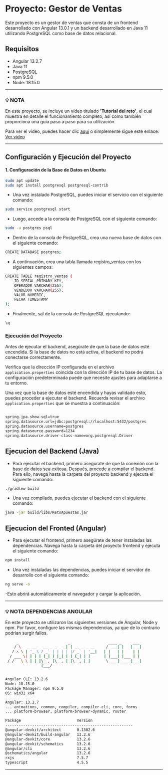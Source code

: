 # Proyecto: Gestor de Ventas
 
 Este proyecto es un gestor de ventas que consta de un frontend desarrollado con Angular 13.0.1 y un backend desarrollado en Java 11 utilizando PostgreSQL como base de datos relacional.

## Requisitos
- Angular 13.2.7
- Java 11
- PostgreSQL
- npm 9.5.0
- Node: 18.15.0
_____________
### 💡 **NOTA**

En este proyecto, se incluye un vídeo titulado **'Tutorial del reto'**, el cual muestra en detalle el funcionamiento completo, así como también proporciona una guía paso a paso para su utilización. 

Para ver el vídeo, puedes hacer clic [aquí](https://drive.google.com/file/d/1NbAHJP7mBVrGHqCgAgLL5FXZF8R0HpTs/view?usp=sharing) o simplemente sigue este enlace:
[Ver vídeo](https://drive.google.com/file/d/1NbAHJP7mBVrGHqCgAgLL5FXZF8R0HpTs/view?usp=sharing)

__________
## Configuración y Ejecución del Proyecto 

#### 1. Configuración de la Base de Datos en Ubuntu

```bash
sudo apt update
sudo apt install postgresql postgresql-contrib
```
- Una vez instalado PostgreSQL, puedes iniciar el servicio con el siguiente comando:
```bash
sudo service postgresql start
```
- Luego, accede a la consola de PostgreSQL con el siguiente comando:
```bash
sudo -u postgres psql
```
- Dentro de la consola de PostgreSQL, crea una nueva base de datos con el siguiente comando:
```bash
CREATE DATABASE postgres;
```
- A continuación, crea una tabla llamada registro_ventas con los siguientes campos:
```bash
CREATE TABLE registro_ventas (
    ID SERIAL PRIMARY KEY,
    OPERADOR VARCHAR(255),
    VENDEDOR VARCHAR(255),
    VALOR NUMERIC,
    FECHA TIMESTAMP
);
```
- Finalmente, sal de la consola de PostgreSQL ejecutando:

```bash
\q
```
### Ejecución del Proyecto

Antes de ejecutar el backend, asegúrate de que la base de datos esté encendida. Si la base de datos no está activa, el backend no podrá conectarse correctamente.

Verifica que la dirección IP configurada en el archivo `application.properties` coincida con la dirección IP de tu base de datos. La configuración predeterminada puede que necesite ajustes para adaptarse a tu entorno.

Una vez que la base de datos esté encendida y hayas validado esto, puedes proceder a ejecutar el backend. Recuerda revisar el archivo `application.properties` que se muestra a continuación:

```bash

spring.jpa.show-sql=true
spring.datasource.url=jdbc:postgresql://localhost:5432/postgres
spring.datasource.username=postgres
spring.datasource.password=1234
spring.datasource.driver-class-name=org.postgresql.Driver
```

## Ejecucion del Backend (Java)

- Para ejecutar el backend, primero asegúrate de que la conexión con la base de datos sea exitosa. Después, procede a compilar el backend. Para ello, navega hasta la carpeta del proyecto backend y ejecuta el siguiente comando:
```bash
./gradlew build
```
- Una vez compilado, puedes ejecutar el backend con el siguiente comando:
```bash
java -jar build/libs/RetoApuestas.jar
```
## Ejecucion del Fronted (Angular)

- Para ejecutar el frontend, primero asegúrate de tener instaladas las dependencias. Navega hasta la carpeta del proyecto frontend y ejecuta el siguiente comando:
```bash
npm install
```
- Una vez instaladas las dependencias, puedes iniciar el servidor de desarrollo con el siguiente comando:
```bash
ng serve -o
```
-Esto abrirá automáticamente el navegador y cargar la aplicación.

____________________________

### 💡 **NOTA DEPENDENCIAS ANGULAR**

En este proyecto se utilizaron las siguientes versiones de Angular, Node y npm. Por favor, configure las mismas dependencias, ya que de lo contrario podrían surgir fallos.
```bash
     _                      _                 ____ _     ___
    / \   _ __   __ _ _   _| | __ _ _ __     / ___| |   |_ _|
   / △ \ | '_ \ / _` | | | | |/ _` | '__|   | |   | |    | |
  / ___ \| | | | (_| | |_| | | (_| | |      | |___| |___ | |
 /_/   \_\_| |_|\__, |\__,_|_|\__,_|_|       \____|_____|___|
                |___/
    

Angular CLI: 13.2.6
Node: 18.15.0 
Package Manager: npm 9.5.0
OS: win32 x64

Angular: 13.2.7
... animations, common, compiler, compiler-cli, core, forms
... platform-browser, platform-browser-dynamic, router

Package                         Version
---------------------------------------------------------
@angular-devkit/architect       0.1302.6
@angular-devkit/build-angular   13.2.6
@angular-devkit/core            13.2.6
@angular-devkit/schematics      13.2.6
@angular/cli                    13.2.6
@schematics/angular             13.2.6
rxjs                            7.5.7
typescript                      4.5.5
```

_________________
